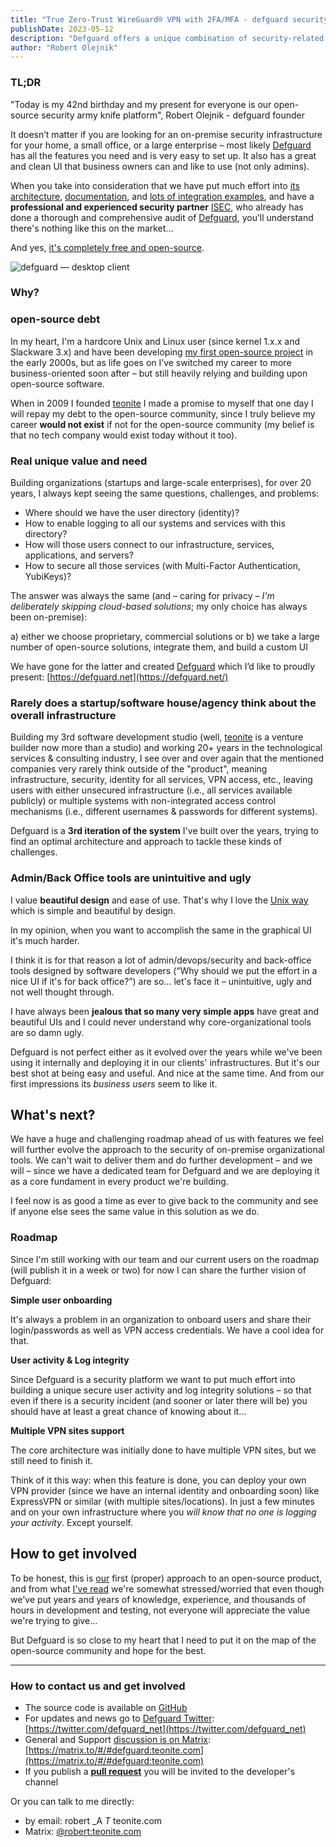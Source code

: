 ```yaml
---
title: "True Zero-Trust WireGuard® VPN with 2FA/MFA - defguard security paltform released by teonite"
publishDate: 2023-05-12
description: "Defguard offers a unique combination of security-related functionalities from identity management (OpenID/OAuth2/LDAP) to VPN (Wireguard) to other features (Multi-Factor Authentication, Yubikey provisioning, Web3, Webhooks, etc.)."
author: "Robert Olejnik"
---
```


### TL;DR

"Today is my 42nd birthday and my present for everyone is our open-source security army knife platform", Robert Olejnik - defguard founder

 It doesn’t matter if you are looking for an on-premise security infrastructure for your home, a small office, or a large enterprise – most likely [Defguard](https://defguard.net/) has all the features you need and is very easy to set up. It also has a great and clean UI that business owners can and like to use (not only admins).

When you take into consideration that we have put much effort into [its architecture](https://defguard.gitbook.io/defguard/in-depth/architecture), [documentation](https://defguard.gitbook.io/defguard/), and [lots of integration examples](https://defguard.gitbook.io/defguard/features/openid-connect), and have a **professional and experienced security partner** [ISEC](https://isec.pl/), who already has done a thorough and comprehensive audit of [Defguard](https://defguard.net/), you’ll understand there's nothing like this on the market...

And yes, [it's completely free and open-source](https://github.com/DefGuard/defguard).

![defguard — desktop client](/images/blog/defguard-main-screen.png)

### Why?

### open-source debt

In my heart, I'm a hardcore Unix and Linux user (since kernel 1.x.x and Slackware 3.x) and have been developing [my first open-source project](https://sources.debian.org/src/adduser-ng/0.1.2-1.3/README) in the early 2000s, but as life goes on I’ve switched my career to more business-oriented soon after – but still heavily relying and building upon open-source software.

When in 2009 I founded [teonite](https://teonite.com/) I made a promise to myself that one day I will repay my debt to the open-source community, since I truly believe my career **would not exist** if not for the open-source community (my belief is that no tech company would exist today without it too).

### Real unique value and need

Building organizations (startups and large-scale enterprises), for over 20 years, I always kept seeing the same questions, challenges, and problems:

- Where should we have the user directory (identity)?
- How to enable logging to all our systems and services with this directory?
- How will those users connect to our infrastructure, services, applications, and servers?
- How to secure all those services (with Multi-Factor Authentication, YubiKeys)?

The answer was always the same (and – caring for privacy – *I'm deliberately skipping cloud-based solutions*; my only choice has always been on-premise):

a) either we choose proprietary, commercial solutions or
b) we take a large number of open-source solutions, integrate them, and build a custom UI

We have gone for the latter and created [Defguard](https://defguard.net/) which I’d like to proudly present: [https://defguard.net](https://defguard.net/)

### Rarely does a startup/software house/agency think about the overall infrastructure

Building my 3rd software development studio (well, [teonite](https://teonite.com/) is a venture builder now more than a studio) and working 20+ years in the technological services & consulting industry, I see over and over again that the mentioned companies very rarely think outside of the "product", meaning infrastructure, security, identity for all services, VPN access, etc., leaving users with either unsecured infrastructure (i.e., all services available publicly) or multiple systems with non-integrated access control mechanisms (i.e., different usernames & passwords for different systems).

Defguard is a **3rd iteration of the system** I've built over the years, trying to find an optimal architecture and approach to tackle these kinds of challenges.

### Admin/Back Office tools are unintuitive and ugly

I value **beautiful design** and ease of use. That's why I love the [Unix way](https://en.wikipedia.org/wiki/Unix_philosophy) which is simple and beautiful by design.

In my opinion, when you want to accomplish the same in the graphical UI it's much harder.

I think it is for that reason a lot of admin/devops/security and back-office tools designed by software developers (“Why should we put the effort in a nice UI if it's for back office?”) are so... let's face it – unintuitive, ugly and not well thought through.

I have always been **jealous that so many very simple apps** have great and beautiful UIs and I could never understand why core-organizational tools are so damn ugly.

Defguard is not perfect either as it evolved over the years while we've been using it internally and deploying it in our clients' infrastructures. But it's our best shot at being easy and useful. And nice at the same time. And from our first impressions its *business users* seem to like it.

## What's next?

We have a huge and challenging roadmap ahead of us with features we feel will further evolve the approach to the security of on-premise organizational tools. We can't wait to deliver them and do further development – and we will – since we have a dedicated team for Defguard and we are deploying it as a core fundament in every product we're building.

I feel now is as good a time as ever to give back to the community and see if anyone else sees the same value in this solution as we do.

### Roadmap

Since I'm still working with our team and our current users on the roadmap (will publish it in a week or two) for now I can share the further vision of Defguard:

**Simple user onboarding**

It's always a problem in an organization to onboard users and share their login/passwords as well as VPN access credentials. We have a cool idea for that.

**User activity & Log integrity**

Since Defguard is a security platform we want to put much effort into building a unique secure user activity and log integrity solutions – so that even if there is a security incident (and sooner or later there will be) you should have at least a great chance of knowing about it...

**Multiple VPN sites support**

The core architecture was initially done to have multiple VPN sites, but we still need to finish it.

Think of it this way: when this feature is done, you can deploy your own VPN provider (since we have an internal identity and onboarding soon) like ExpressVPN or similar (with multiple sites/locations). In just a few minutes and on your own infrastructure where you *will know that no one is logging your activity*. Except yourself.

## How to get involved

To be honest, this is [our](https://teonite.com/) first (proper) approach to an open-source product, and from what [I've read](https://un.curl.dev/people/negative) we're somewhat stressed/worried that even though we've put years and years of knowledge, experience, and thousands of hours in development and testing, not everyone will appreciate the value we're trying to give...

But Defguard is so close to my heart that I need to put it on the map of the open-source community and hope for the best.

---
### How to contact us and get involved

- The source code is available on [GitHub](https://github.com/DefGuard/)
- For updates and news go to [Defguard Twitter](https://twitter.com/defguard_net): [https://twitter.com/defguard_net](https://twitter.com/defguard_net)
- General and Support [discussion is on Matrix](https://matrix.to/#/#defguard:teonite.com): [https://matrix.to/#/#defguard:teonite.com](https://matrix.to/#/#defguard:teonite.com)
- If you publish a [**pull request**](https://github.com/DefGuard/defguard/pulls) you will be invited to the developer's channel

Or you can talk to me directly:

- by email: robert _A _T_ teonite.com
- Matrix: [@robert:teonite.com](https://teonite.com/blog/defguard/@robert:teonite.com)